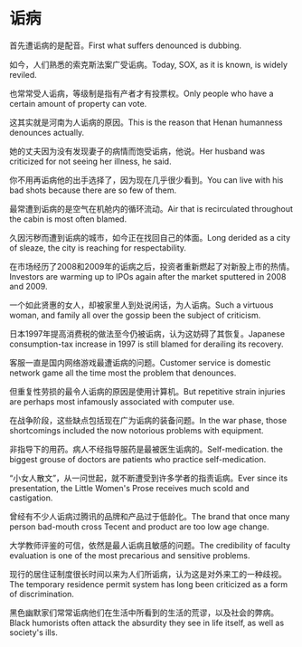 # 诟病

<p><span class="chinese">首先遭诟病的是配音。</span><span class="english">First what suffers denounced is dubbing.</span></p>

<p><span class="chinese">如今，人们熟悉的索克斯法案广受诟病。</span><span class="english">Today, SOX, as it is known, is widely reviled.</span></p>

<p><span class="chinese">也常常受人诟病，等级制是指有产者才有投票权。</span><span class="english">Only people who have a certain amount of property can vote.</span></p>

<p><span class="chinese">这其实就是河南为人诟病的原因。</span><span class="english">This is the reason that Henan humanness denounces actually.</span></p>

<p><span class="chinese">她的丈夫因为没有发现妻子的病情而饱受诟病，他说。</span><span class="english">Her husband was criticized for not seeing her illness, he said.</span></p>

<p><span class="chinese">你不用再诟病他的出手选择了，因为现在几乎很少看到。</span><span class="english">You can live with his bad shots because there are so few of them.</span></p>

<p><span class="chinese">最常遭到诟病的是空气在机舱内的循环流动。</span><span class="english">Air that is recirculated throughout the cabin is most often blamed.</span></p>

<p><span class="chinese">久因污秽而遭到诟病的城市，如今正在找回自己的体面。</span><span class="english">Long derided as a city of sleaze, the city is reaching for respectability.</span></p>

<p><span class="chinese">在市场经历了2008和2009年的诟病之后，投资者重新燃起了对新股上市的热情。</span><span class="english">Investors are warming up to IPOs again after the market sputtered in 2008 and 2009.</span></p>

<p><span class="chinese">一个如此贤惠的女人，却被家里人到处说闲话，为人诟病。</span><span class="english">Such a virtuous woman, and family all over the gossip been the subject of criticism.</span></p>

<p><span class="chinese">日本1997年提高消费税的做法至今仍被诟病，认为这妨碍了其恢复。</span><span class="english">Japanese consumption-tax increase in 1997 is still blamed for derailing its recovery.</span></p>

<p><span class="chinese">客服一直是国内网络游戏最遭诟病的问题。</span><span class="english">Customer service is domestic network game all the time most the problem that denounces.</span></p>

<p><span class="chinese">但重复性劳损的最令人诟病的原因是使用计算机。</span><span class="english">But repetitive strain injuries are perhaps most infamously associated with computer use.</span></p>

<p><span class="chinese">在战争阶段，这些缺点包括现在广为诟病的装备问题。</span><span class="english">In the war phase, those shortcomings included the now notorious problems with equipment.</span></p>

<p><span class="chinese">非指导下的用药。病人不经指导服药是最被医生诟病的。</span><span class="english">Self-medication. the biggest grouse of doctors are patients who practice self-medication.</span></p>

<p><span class="chinese">“小女人散文”，从一问世起，就不断遭受到许多学者的指责诟病。</span><span class="english">Ever since its presentation, the Little Women's Prose receives much scold and castigation.</span></p>

<p><span class="chinese">曾经有不少人诟病过腾讯的品牌和产品过于低龄化。</span><span class="english">The brand that once many person bad-mouth cross Tecent and product are too low age change.</span></p>

<p><span class="chinese">大学教师评鉴的可信，依然是最人诟病且敏感的问题。</span><span class="english">The credibility of faculty evaluation is one of the most precarious and sensitive problems.</span></p>

<p><span class="chinese">现行的居住证制度很长时间以来为人们所诟病，认为这是对外来工的一种歧视。</span><span class="english">The temporary residence permit system has long been criticized as a form of discrimination.</span></p>

<p><span class="chinese">黑色幽默家们常常诟病他们在生活中所看到的生活的荒谬，以及社会的弊病。</span><span class="english">Black humorists often attack the absurdity they see in life itself, as well as society's ills.</span></p>

